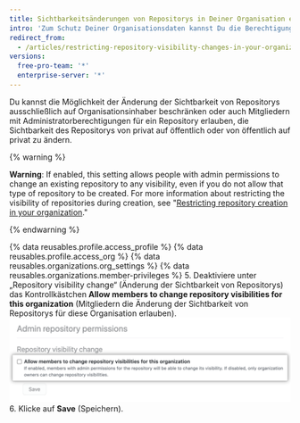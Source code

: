 ```yaml
---
title: Sichtbarkeitsänderungen von Repositorys in Deiner Organisation einschränken
intro: 'Zum Schutz Deiner Organisationsdaten kannst Du die Berechtigungen für die Änderung der Sichtbarkeit von Repositorys in Deiner Organisation konfigurieren.'
redirect_from:
  - /articles/restricting-repository-visibility-changes-in-your-organization
versions:
  free-pro-team: '*'
  enterprise-server: '*'
---
```


Du kannst die Möglichkeit der Änderung der Sichtbarkeit von Repositorys ausschließlich auf Organisationsinhaber beschränken oder auch Mitgliedern mit Administratorberechtigungen für ein Repository erlauben, die Sichtbarkeit des Repositorys von privat auf öffentlich oder von öffentlich auf privat zu ändern.

{% warning %}

**Warning**: If enabled, this setting allows people with admin permissions to change an existing repository to any visibility, even if you do not allow that type of repository to be created. For more information about restricting the visibility of repositories during creation, see "[Restricting repository creation in your organization](/articles/restricting-repository-creation-in-your-organization)."

{% endwarning %}


{% data reusables.profile.access_profile %}
{% data reusables.profile.access_org %}
{% data reusables.organizations.org_settings %}
{% data reusables.organizations.member-privileges %}
5. Deaktiviere unter „Repository visibility change“ (Änderung der Sichtbarkeit von Repositorys) das Kontrollkästchen **Allow members to change repository visibilities for this organization** (Mitgliedern die Änderung der Sichtbarkeit von Repositorys für diese Organisation erlauben). ![Kontrollkästchen zur Erlaubnis der Änderung der Sichtbarkeit von Repositorys durch Mitglieder](/assets/images/help/organizations/disallow-members-to-change-repo-visibility.png)
6. Klicke auf **Save** (Speichern).
